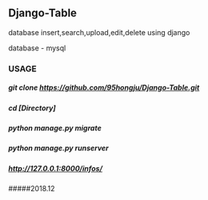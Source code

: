 ## Django-Table
database insert,search,upload,edit,delete using django

database - mysql


### USAGE
##### git clone https://github.com/95hongju/Django-Table.git
##### cd [Directory]
##### python manage.py migrate
##### python manage.py runserver
##### http://127.0.0.1:8000/infos/



#####2018.12

